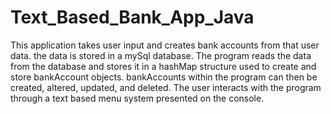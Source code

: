 # Text_Based_Bank_App_Java

This application takes user input and creates bank accounts from that user data. the data is stored in a mySql database. The program reads the data from the database and stores it in a hashMap structure used to create and store bankAccount objects.
bankAccounts within the program can then be created, altered, updated, and deleted. The user interacts with the program through a text based menu system presented on the console.
